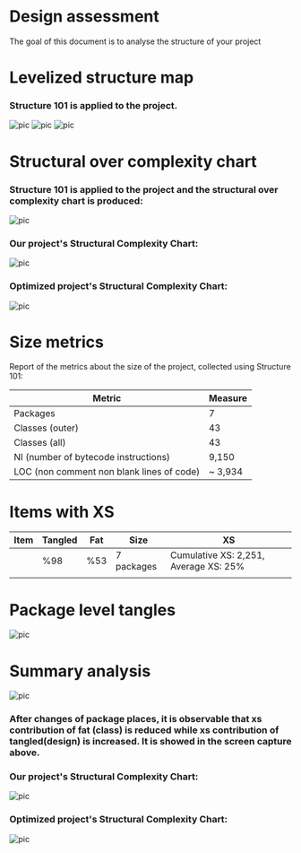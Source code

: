 # Design assessment



The goal of this document is to analyse the structure of your project


# Levelized structure map


### Structure 101 is applied to the project.

![pic](./graphics/LSM1.png)
![pic](./graphics/LSM2.png)
![pic](./graphics/LSM3.png)




# Structural over complexity chart

### Structure 101 is applied to the project and the structural over complexity chart is produced:


![pic](./graphics/StructuralOverComplexityChart.png)

### Our project's Structural Complexity Chart:

![pic](./graphics/USEDStructuralOverComplexityChart.png)

### Optimized project's Structural Complexity Chart:

![pic](./graphics/OPTIMIZEDStructuralOverComplexityChart.png)





# Size metrics


Report of the metrics about the size of the project, collected using Structure 101:




| Metric                                    | Measure |
| ----------------------------------------- | ------- |
| Packages                                  |    7     |
| Classes (outer)                           |    43     |
| Classes (all)                             |     43   |
| NI (number of bytecode instructions)      |    9,150      |
| LOC (non comment non blank lines of code) |     	~ 3,934    |



# Items with XS



| Item | Tangled | Fat  | Size | XS   |
| ---- | ------- | ---- | ---- | ---- |
|      |    %98  |   %53| 7 packages     |  Cumulative XS:	2,251, Average XS:	25%    |
|      |         |      |      |      |



# Package level tangles

![pic](./graphics/PackageLevelTangles.png)


# Summary analysis

![pic](./graphics/AfterOptimization-PackageLevelTangles.png)

### After changes of package places, it is observable that xs contribution of fat (class) is reduced while xs contribution of tangled(design) is increased. It is showed in the screen capture above.

### Our project's Structural Complexity Chart:

![pic](./graphics/USEDStructuralOverComplexityChart.png)

### Optimized project's Structural Complexity Chart:

![pic](./graphics/OPTIMIZEDStructuralOverComplexityChart.png)


